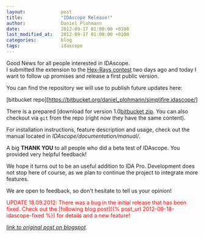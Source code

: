 ```yaml
---
layout:             post
title:              "IDAscope Release!"
author:             Daniel Plohmann
date:               2012-09-17 01:00:00 +0100
last_modified_at:   2012-09-17 01:00:00 +0100
categories:         blog
tags:               idascope
---
```


Good News for all people interested in IDAscope.  
I submitted the extension to the [Hex-Rays contest][ida contest] two days ago and today I want to follow up promises and release a first public version. 
 
You can find the repository we will use to publish future updates here: 
 
[bitbucket repo][https://bitbucket.org/daniel_plohmann/simplifire.idascope/]
 
There is a prepared [download for version 1.0[bitbucket zip]. You can also checkout via `git` from the repo (right now they have the same content). 
 
For installation instructions, feature description and usage, check out the manual located in *IDAscope/documentation/manual/*. 
 
A big **THANK YOU** to all people who did a beta test of IDAscope. You provided very helpful feedback!  
 
We hope it turns out to be an useful addition to IDA Pro. Development does not stop here of course, as we plan to continue the project to integrate more features. 
 
We are open to feedback, so don't hesitate to tell us your opinion! 
 
<span style="color: red;">UPDATE 18.09.2012: There was a bug in the initial release that has been fixed. Check out the [following blog post]({% post_url 2012-09-18-idascope-fixed %}) for details and a new feature!</span>

*[link to original post on blogspot][blogspot post].*

[ida contest]: http://www.hex-rays.com/contests/index.shtml
[bitbucket repo]: https://bitbucket.org/daniel_plohmann/simplifire.idascope/
[bitbucket zip]: https://bitbucket.org/daniel_plohmann/simplifire.idascope/downloads/IDAscope_v_1_0.zip
[blogspot post]: https://pnx-tf.blogspot.com/2012/09/idascope-release.html